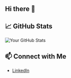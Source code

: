 ## Hi there 👋

<!--
**Abdelmoumeniheb/Abdelmoumeniheb** is a ✨ _special_ ✨ repository because its `README.md` (this file) appears on your GitHub profile.

Here are some ideas to get you started:

- 🔭 I’m currently working on ...
- 🌱 I’m currently learning ...
- 👯 I’m looking to collaborate on ...
- 🤔 I’m looking for help with ...
- 💬 Ask me about ...
- 📫 How to reach me: ...
- 😄 Pronouns: ...
- ⚡ Fun fact: ...
-->

## 📈 GitHub Stats

![Your GitHub Stats](https://github-readme-stats.vercel.app/api?username=Abdelmoumeniheb&show_icons=true&theme=radical)

## 📫 Connect with Me

- [LinkedIn](https://www.linkedin.com/in/iheb-abdelmoumen)
